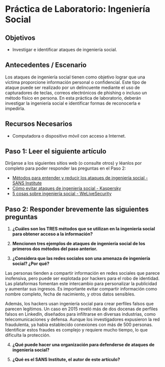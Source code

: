 # Práctica de Laboratorio: Ingeniería Social

## Objetivos
- Investigar e identificar ataques de ingeniería social.

## Antecedentes / Escenario
Los ataques de ingeniería social tienen como objetivo lograr que una víctima proporcione información personal o confidencial. Este tipo de ataque puede ser realizado por un delincuente mediante el uso de capturadores de teclas, correos electrónicos de phishing o incluso un método físico en persona. En esta práctica de laboratorio, deberán investigar la ingeniería social e identificar formas de reconocerla e impedirla.

## Recursos Necesarios
- Computadora o dispositivo móvil con acceso a Internet.

## Paso 1: Leer el siguiente artículo
Diríjanse a los siguientes sitios web (o consulte otros) y léanlos por completo para poder responder las preguntas en el Paso 2:

- [Métodos para entender y reducir los ataques de ingeniería social - SANS Institute](https://www.sans.org/reading-room/whitepapers/critical/methods-understanding-reducing-social-engineeringattacks-36972)
- [Cómo evitar ataques de ingeniería social - Kaspersky](https://latam.kaspersky.com/resource-center/threats/how-to-avoid-social-engineering-attacks)
- [5 cosas sobre ingeniería social - WeLiveSecurity](https://www.welivesecurity.com/la-es/2016/01/06/5-cosas-sobre-ingenieria-social/)

## Paso 2: Responder brevemente las siguientes preguntas

1. **¿Cuáles son los TRES métodos que se utilizan en la ingeniería social para obtener acceso a la información?**

2. **Mencionen tres ejemplos de ataques de ingeniería social de los primeros dos métodos del paso anterior.**

3. **¿Considera que las redes sociales son una amenaza de ingeniería social? ¿Por qué?**


Las personas tienden a compartir información en redes sociales que parece inofensiva, pero puede ser explotada por hackers para el robo de identidad. Las plataformas fomentan este intercambio para personalizar la publicidad y aumentar sus ingresos. Es importante evitar compartir información como nombre completo, fecha de nacimiento, y otros datos sensibles.

Además, los hackers usan ingeniería social para crear perfiles falsos que parecen legítimos. Un caso en 2015 reveló más de dos docenas de perfiles falsos en LinkedIn, diseñados para infiltrarse en diversas industrias, como telecomunicaciones y defensa. Aunque los investigadores expusieron la red fraudulenta, ya había establecido conexiones con más de 500 personas. Identificar estos fraudes es complejo y requiere mucho tiempo, lo que dificulta la protección.





4. **¿Qué puede hacer una organización para defenderse de ataques de ingeniería social?**

5. **¿Qué es el SANS Institute, el autor de este artículo?**





